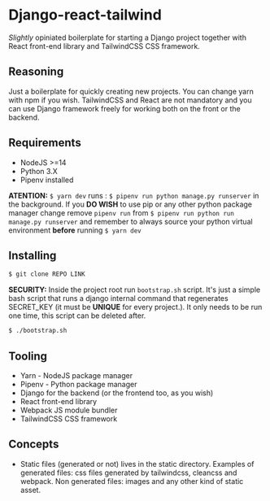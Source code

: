 # Django-react-tailwind

*Slightly* opiniated boilerplate for starting a Django project together with React front-end library and TailwindCSS CSS framework.

## Reasoning

Just a boilerplate for quickly creating new projects. You can change yarn with npm if you wish.
TailwindCSS and React are not mandatory and you can use Django framework freely for working both on the front or the backend.

## Requirements

* NodeJS >=14
* Python 3.X 
* Pipenv installed 

**ATENTION:** `$ yarn dev` runs : `$ pipenv run python manage.py runserver` in the background. If you **DO WISH** to use pip or any other python package manager change remove `pipenv run` from `$ pipenv run python run manage.py runserver` and remember to always source your python virtual environment **before** running `$ yarn dev`


## Installing 

``` bash
$ git clone REPO LINK
```

**SECURITY:**
Inside the project root run `bootstrap.sh` script. It's just a simple bash script that runs a django internal command that regenerates SECRET_KEY (it must be **UNIQUE** for every project.). It only needs to be run one time, this script can be deleted after.

``` bash
$ ./bootstrap.sh 
```

## Tooling

* Yarn - NodeJS package manager
* Pipenv - Python package manager 
* Django for the backend (or the frontend too, as you wish)
* React front-end library
* Webpack JS module bundler
* TailwindCSS CSS framework

## Concepts

* Static files (generated or not) lives in the static directory. Examples of generated files: css files generated by tailwindcss, cleancss and webpack. Non generated files: images and any other kind of static asset.
